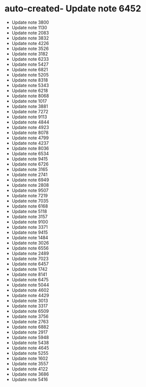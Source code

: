 # auto-created- Update note 6452
- Update note 3800
- Update note 1130
- Update note 2083
- Update note 3832
- Update note 4226
- Update note 3526
- Update note 3182
- Update note 6233
- Update note 5427
- Update note 6821
- Update note 5205
- Update note 8318
- Update note 5343
- Update note 6218
- Update note 8068
- Update note 1017
- Update note 3881
- Update note 7272
- Update note 9113
- Update note 4844
- Update note 4923
- Update note 8078
- Update note 4799
- Update note 4237
- Update note 8036
- Update note 6534
- Update note 9415
- Update note 6726
- Update note 3165
- Update note 2741
- Update note 6949
- Update note 2808
- Update note 9507
- Update note 7219
- Update note 7035
- Update note 6168
- Update note 5118
- Update note 3157
- Update note 9100
- Update note 3371
- Update note 9415
- Update note 1484
- Update note 3026
- Update note 6556
- Update note 2489
- Update note 7023
- Update note 6457
- Update note 1742
- Update note 8141
- Update note 6475
- Update note 5044
- Update note 4602
- Update note 4429
- Update note 3013
- Update note 3317
- Update note 6509
- Update note 3756
- Update note 2763
- Update note 6882
- Update note 2917
- Update note 5948
- Update note 5438
- Update note 4645
- Update note 5255
- Update note 1602
- Update note 3557
- Update note 4122
- Update note 3686
- Update note 5416
